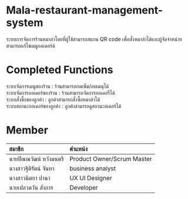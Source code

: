 # Mala-restaurant-management-system
ระบบการจัดการร้านหมาล่าโดยที่ผู้ใช้สามารถสแกน QR code เพื่อสั่งหมาล่าได้และผู้จัดจำหน่ายสามารถแก้ไขเมนูออเดอร์ด้
# Completed Functions
ระบบจัดการเมนูของร้าน : ร้านสามารถกดเพิ่ม/ลบเมนุได้ <br>
ระบบจัดการออเดอร์ของร้าน : ร้านสามารถจัดการออเดอรืได้ <br>
ระบบสั่งซื้อของลูกค้า : ลูกค้าสามารถสั่งซื้อหมาล่าได้ <br>
ระบบสถานะออเดอร์ของลูกค้า : ลูกค้าสามารถดูสถานะอเดอร์ได้ <br>
# Member
| สมาชิก                          | ตำแหน่ง          |
|:--------------------------------|:-----------------|
| นายปิณณวัฒน์ หวังมนตรี          | Product Owner/Scrum Master    |
| นางสาวฐิติรัตน์ จันทา           |business analyst      |
| นางสาวนิตยา ปานา               | UX UI Designer   |
| นายเปลวตวัน สังการ             | Developer        |

